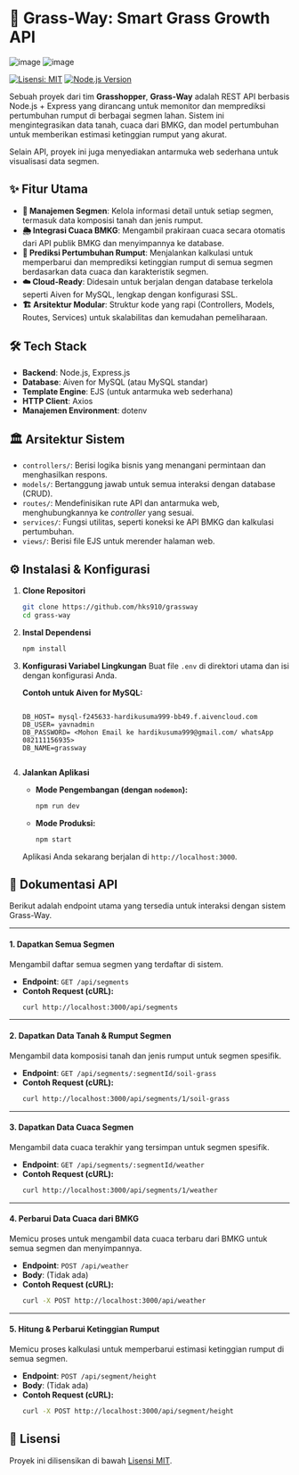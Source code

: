 # 🦗 Grass-Way: Smart Grass Growth API

![image](https://github.com/user-attachments/assets/b2815131-003c-48de-874a-845ed311af66)
![image](https://github.com/user-attachments/assets/132e9273-841f-405b-9df4-2b66a058c51d)



[![Lisensi: MIT](https://img.shields.io/badge/License-MIT-yellow.svg)](https://opensource.org/licenses/MIT)
[![Node.js Version](https://img.shields.io/badge/node.js-v16.x-green.svg)](https://nodejs.org/en/)


Sebuah proyek dari tim **Grasshopper**, **Grass-Way** adalah REST API berbasis Node.js + Express yang dirancang untuk memonitor dan memprediksi pertumbuhan rumput di berbagai segmen lahan. Sistem ini mengintegrasikan data tanah, cuaca dari BMKG, dan model pertumbuhan untuk memberikan estimasi ketinggian rumput yang akurat.

Selain API, proyek ini juga menyediakan antarmuka web sederhana untuk visualisasi data segmen.

## ✨ Fitur Utama

-   **🌾 Manajemen Segmen**: Kelola informasi detail untuk setiap segmen, termasuk data komposisi tanah dan jenis rumput.
-   **🌦️ Integrasi Cuaca BMKG**: Mengambil prakiraan cuaca secara otomatis dari API publik BMKG dan menyimpannya ke database.
-   **📏 Prediksi Pertumbuhan Rumput**: Menjalankan kalkulasi untuk memperbarui dan memprediksi ketinggian rumput di semua segmen berdasarkan data cuaca dan karakteristik segmen.
-   **☁️ Cloud-Ready**: Didesain untuk berjalan dengan database terkelola seperti Aiven for MySQL, lengkap dengan konfigurasi SSL.
-   **🏗️ Arsitektur Modular**: Struktur kode yang rapi (Controllers, Models, Routes, Services) untuk skalabilitas dan kemudahan pemeliharaan.

## 🛠️ Tech Stack

-   **Backend**: Node.js, Express.js
-   **Database**: Aiven for MySQL (atau MySQL standar)
-   **Template Engine**: EJS (untuk antarmuka web sederhana)
-   **HTTP Client**: Axios
-   **Manajemen Environment**: dotenv

## 🏛️ Arsitektur Sistem

-   `controllers/`: Berisi logika bisnis yang menangani permintaan dan menghasilkan respons.
-   `models/`: Bertanggung jawab untuk semua interaksi dengan database (CRUD).
-   `routes/`: Mendefinisikan rute API dan antarmuka web, menghubungkannya ke *controller* yang sesuai.
-   `services/`: Fungsi utilitas, seperti koneksi ke API BMKG dan kalkulasi pertumbuhan.
-   `views/`: Berisi file EJS untuk merender halaman web.

## ⚙️ Instalasi & Konfigurasi

1.  **Clone Repositori**
    ```bash
    git clone https://github.com/hks910/grassway
    cd grass-way
    ```

2.  **Instal Dependensi**
    ```bash
    npm install
    ```

3.  **Konfigurasi Variabel Lingkungan**
    Buat file `.env` di direktori utama dan isi dengan konfigurasi Anda.

    **Contoh untuk Aiven for MySQL:**
    ```env

    DB_HOST= mysql-f245633-hardikusuma999-bb49.f.aivencloud.com
    DB_USER= yavnadmin
    DB_PASSWORD= <Mohon Email ke hardikusuma999@gmail.com/ whatsApp 082111156935>
    DB_NAME=grassway


    ```

4.  **Jalankan Aplikasi**
    -   **Mode Pengembangan (dengan `nodemon`):**
        ```bash
        npm run dev
        ```
    -   **Mode Produksi:**
        ```bash
        npm start
        ```
    Aplikasi Anda sekarang berjalan di `http://localhost:3000`.

## 📖 Dokumentasi API

Berikut adalah endpoint utama yang tersedia untuk interaksi dengan sistem Grass-Way.

---

#### 1. Dapatkan Semua Segmen
Mengambil daftar semua segmen yang terdaftar di sistem.
-   **Endpoint**: `GET /api/segments`
-   **Contoh Request (cURL):**
    ```bash
    curl http://localhost:3000/api/segments
    ```

---

#### 2. Dapatkan Data Tanah & Rumput Segmen
Mengambil data komposisi tanah dan jenis rumput untuk segmen spesifik.
-   **Endpoint**: `GET /api/segments/:segmentId/soil-grass`
-   **Contoh Request (cURL):**
    ```bash
    curl http://localhost:3000/api/segments/1/soil-grass
    ```

---

#### 3. Dapatkan Data Cuaca Segmen
Mengambil data cuaca terakhir yang tersimpan untuk segmen spesifik.
-   **Endpoint**: `GET /api/segments/:segmentId/weather`
-   **Contoh Request (cURL):**
    ```bash
    curl http://localhost:3000/api/segments/1/weather
    ```

---

#### 4. Perbarui Data Cuaca dari BMKG
Memicu proses untuk mengambil data cuaca terbaru dari BMKG untuk semua segmen dan menyimpannya.
-   **Endpoint**: `POST /api/weather`
-   **Body**: (Tidak ada)
-   **Contoh Request (cURL):**
    ```bash
    curl -X POST http://localhost:3000/api/weather
    ```

---

#### 5. Hitung & Perbarui Ketinggian Rumput
Memicu proses kalkulasi untuk memperbarui estimasi ketinggian rumput di semua segmen.
-   **Endpoint**: `POST /api/segment/height`
-   **Body**: (Tidak ada)
-   **Contoh Request (cURL):**
    ```bash
    curl -X POST http://localhost:3000/api/segment/height
    ```


## 📄 Lisensi

Proyek ini dilisensikan di bawah [Lisensi MIT](./LICENSE).
